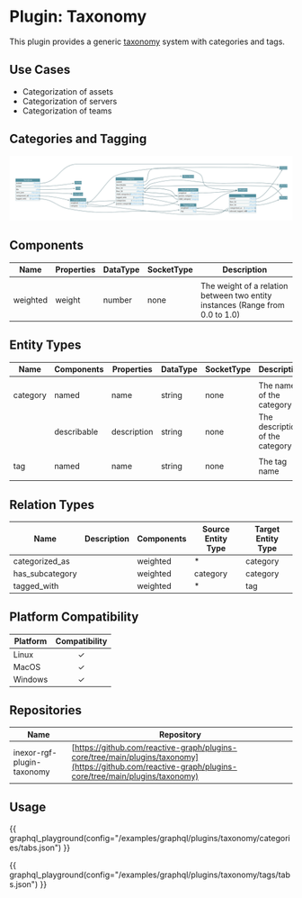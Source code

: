 # Plugin: Taxonomy

This plugin provides a generic [taxonomy](https://en.wikipedia.org/wiki/Taxonomy) system with categories and tags.

## Use Cases

* Categorization of assets
* Categorization of servers
* Categorization of teams

## Categories and Tagging

[![Taxonomy](images/plugin_taxonomy.png)](images/plugin_taxonomy.png)

## Components

| Name     | Properties | DataType | SocketType | Description                                                                   |
|----------|------------|----------|------------|-------------------------------------------------------------------------------|
|          |
| weighted | weight     | number   | none       | The weight of a relation between two entity instances (Range from 0.0 to 1.0) |

## Entity Types

| Name     | Components  | Properties  | DataType | SocketType | Description                     |
|----------|-------------|-------------|----------|------------|---------------------------------|
|          |
| category | named       | name        | string   | none       | The name of the category        |
|          | describable | description | string   | none       | The description of the category |
|          |
| tag      | named       | name        | string   | none       | The tag name                    |
|          |

## Relation Types

| Name            | Description | Components | Source Entity Type | Target Entity Type |
|-----------------|-------------|------------|--------------------|--------------------|
| categorized_as  |             | weighted   | *                  | category           |
| has_subcategory |             | weighted   | category           | category           |
| tagged_with     |             | weighted   | *                  | tag                |

## Platform Compatibility

| Platform | Compatibility |
|----------|:-------------:|
| Linux    |       ✓       |
| MacOS    |       ✓       |
| Windows  |       ✓       |

## Repositories

| Name                       | Repository                                                                                                                                             |
|----------------------------|--------------------------------------------------------------------------------------------------------------------------------------------------------|
| inexor-rgf-plugin-taxonomy | [https://github.com/reactive-graph/plugins-core/tree/main/plugins/taxonomy](https://github.com/reactive-graph/plugins-core/tree/main/plugins/taxonomy) |

## Usage

{{ graphql_playground(config="/examples/graphql/plugins/taxonomy/categories/tabs.json") }}

{{ graphql_playground(config="/examples/graphql/plugins/taxonomy/tags/tabs.json") }}
